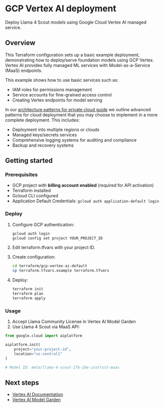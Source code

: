 # GCP Vertex AI deployment

Deploy Llama 4 Scout models using Google Cloud Vertex AI managed service.

## Overview

This Terraform configuration sets up a basic example deployment, demonstrating how to deploy/serve foundation models using GCP Vertex. Vertex AI provides fully managed ML services with Model-as-a-Service (MaaS) endpoints.

This example shows how to use basic services such as:

- IAM roles for permissions management
- Service accounts for fine-grained access control
- Creating Vertex endpoints for model serving

In our [architecture patterns for private cloud guide](/docs/open_source/private_cloud.md) we outline advanced patterns for cloud deployment that you may choose to implement in a more complete deployment. This includes:

- Deployment into multiple regions or clouds
- Managed keys/secrets services
- Comprehensive logging systems for auditing and compliance
- Backup and recovery systems

## Getting started

### Prerequisites

* GCP project with **billing account enabled** (required for API activation)
* Terraform installed
* Gcloud CLI configured
* Application Default Credentials: `gcloud auth application-default login`

### Deploy

1. Configure GCP authentication:
   ```bash
   gcloud auth login
   gcloud config set project YOUR_PROJECT_ID
   ```

2. Edit terraform.tfvars with your project ID.

3. Create configuration:
   ```bash
   cd terraform/gcp-vertex-ai-default
   cp terraform.tfvars.example terraform.tfvars
   ```

4. Deploy:
   ```bash
   terraform init
   terraform plan
   terraform apply
   ```

### Usage

1. Accept Llama Community License in Vertex AI Model Garden
2. Use Llama 4 Scout via MaaS API:

```python
from google.cloud import aiplatform

aiplatform.init(
    project="your-project-id",
    location="us-central1"
)

# Model ID: meta/llama-4-scout-17b-16e-instruct-maas
```

## Next steps

* [Vertex AI Documentation](https://cloud.google.com/vertex-ai/docs)
* [Vertex AI Model Garden](https://console.cloud.google.com/vertex-ai/model-garden)